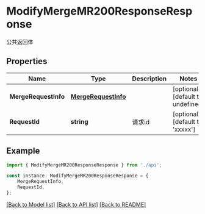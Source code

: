 # ModifyMergeMR200ResponseResponse

公共返回体

## Properties

Name | Type | Description | Notes
------------ | ------------- | ------------- | -------------
**MergeRequestInfo** | [**MergeRequestInfo**](MergeRequestInfo.md) |  | [optional] [default to undefined]
**RequestId** | **string** | 请求id | [optional] [default to 'xxxxx']

## Example

```typescript
import { ModifyMergeMR200ResponseResponse } from './api';

const instance: ModifyMergeMR200ResponseResponse = {
    MergeRequestInfo,
    RequestId,
};
```

[[Back to Model list]](../README.md#documentation-for-models) [[Back to API list]](../README.md#documentation-for-api-endpoints) [[Back to README]](../README.md)
